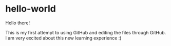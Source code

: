 # hello-world

Hello there!

This is my first attempt to using GitHub and editing the files through GitHub. 
I am very excited about this new learning experience :)
